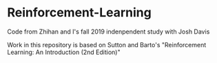 # Reinforcement-Learning
Code from Zhihan and I's fall 2019 indenpendent study with Josh Davis

Work in this repository is based on Sutton and Barto's "Reinforcement Learning: An Introduction (2nd Edition)"
